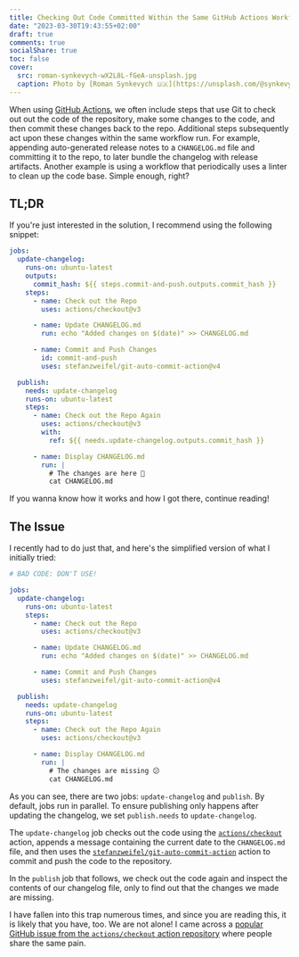 ```yaml
---
title: Checking Out Code Committed Within the Same GitHub Actions Workflow Run
date: "2023-03-30T19:43:55+02:00"
draft: true
comments: true
socialShare: true
toc: false
cover:
  src: roman-synkevych-wX2L8L-fGeA-unsplash.jpg
  caption: Photo by [Roman Synkevych 🇺🇦](https://unsplash.com/@synkevych)
---
```


When using [GitHub Actions](https://docs.github.com/en/actions), we often
include steps that use Git to check out out the code of the repository, make
some changes to the code, and then commit these changes back to the repo.
Additional steps subsequently act upon these changes within the same workflow
run. For example, appending auto-generated release notes to a `CHANGELOG.md`
file and committing it to the repo, to later bundle the changelog with release
artifacts. Another example is using a workflow that periodically uses a linter
to clean up the code base. Simple enough, right?

<!--more-->

## TL;DR

If you're just interested in the solution, I recommend using the following
snippet:

```yml
jobs:
  update-changelog:
    runs-on: ubuntu-latest
    outputs:
      commit_hash: ${{ steps.commit-and-push.outputs.commit_hash }}
    steps:
      - name: Check out the Repo
        uses: actions/checkout@v3

      - name: Update CHANGELOG.md
        run: echo "Added changes on $(date)" >> CHANGELOG.md

      - name: Commit and Push Changes
        id: commit-and-push
        uses: stefanzweifel/git-auto-commit-action@v4

  publish:
    needs: update-changelog
    runs-on: ubuntu-latest
    steps:
      - name: Check out the Repo Again
        uses: actions/checkout@v3
        with:
          ref: ${{ needs.update-changelog.outputs.commit_hash }}

      - name: Display CHANGELOG.md
        run: |
          # The changes are here 🎉
          cat CHANGELOG.md
```

If you wanna know how it works and how I got there, continue reading!

## The Issue

I recently had to do just that, and here's the simplified version of what I
initially tried:

```yml
# BAD CODE: DON'T USE!

jobs:
  update-changelog:
    runs-on: ubuntu-latest
    steps:
      - name: Check out the Repo
        uses: actions/checkout@v3

      - name: Update CHANGELOG.md
        run: echo "Added changes on $(date)" >> CHANGELOG.md

      - name: Commit and Push Changes
        uses: stefanzweifel/git-auto-commit-action@v4

  publish:
    needs: update-changelog
    runs-on: ubuntu-latest
    steps:
      - name: Check out the Repo Again
        uses: actions/checkout@v3

      - name: Display CHANGELOG.md
        run: |
          # The changes are missing 😕
          cat CHANGELOG.md
```

As you can see, there are two jobs: `update-changelog` and `publish`. By
default, jobs run in parallel. To ensure publishing only happens after updating
the changelog, we set `publish.needs` to `update-changelog`.

The `update-changelog` job checks out the code using the
[`actions/checkout`](https://github.com/actions/checkout) action, appends a
message containing the current date to the `CHANGELOG.md` file, and then uses
the
[`stefanzweifel/git-auto-commit-action`](https://github.com/stefanzweifel/git-auto-commit-action)
action to commit and push the code to the repository.

In the `publish` job that follows, we check out the code again and inspect the
contents of our changelog file, only to find out that the changes we made are
missing.

I have fallen into this trap numerous times, and since you are reading this, it
is likely that you have, too. We are not alone! I came across a
[popular GitHub issue from the `actions/checkout` action repository](https://github.com/actions/checkout/issues/439)
where people share the same pain.
